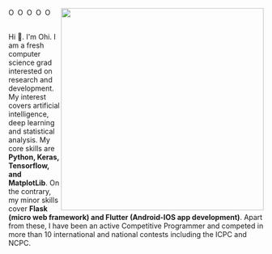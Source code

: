 <!--### Hi there 👋

**QuwsarOhi/QuwsarOhi** is a ✨ _special_ ✨ repository because its `README.md` (this file) appears on your GitHub profile.

Here are some ideas to get you started:

- 🔭 I’m currently working on ...
- 🌱 I’m currently learning ...
- 👯 I’m looking to collaborate on ...
- 🤔 I’m looking for help with ...
- 💬 Ask me about ...
- 📫 How to reach me: ...
- 😄 Pronouns: ...
- ⚡ Fun fact: ...
-->

[<img align="right" width="400" src="https://github-readme-stats.vercel.app/api?username=QuwsarOhi&show_icons=true"/>](https://github.com/QuwsarOhi/)

<a href="https://www.linkedin.com/in/quwsarohi/" target="_blank" rel="noopener noreferrer">
  <img align="left" alt="Ohi's Linkdein" width="15px" src="https://cdn.jsdelivr.net/npm/simple-icons@v3/icons/linkedin.svg" />
</a>
<a href="https://kaggle.com/quwsarohi/" target="_blank" rel="noopener noreferrer">
  <img align="left" alt="Ohi's Kaggle" width="15px" src="https://cdn.jsdelivr.net/npm/simple-icons@3.1.0/icons/kaggle.svg" />
</a>
<a href="https://www.researchgate.net/profile/Abu_Ohi" target="_blank" rel="noopener noreferrer">
  <img align="left" alt="Ohi's ResearchGate" width="15px" src="https://cdn.jsdelivr.net/npm/simple-icons@3.2.0/icons/researchgate.svg" />
</a>
<a href="https://www.stopstalk.com/user/profile/QuwsarOhi" target="_blank" rel="noopener noreferrer">
  <img align="left" alt="Ohi's Competitive Programming Profile" width="15px" src="https://cdn.jsdelivr.net/npm/simple-icons@3.2.0/icons/codewars.svg" />
</a>
<a href="https://www.codechef.com/users/quwsarohi" target="_blank" rel="noopener noreferrer">
  <img align="left" alt="Ohi's CodeChef" width="15px" src="https://cdn.jsdelivr.net/npm/simple-icons@3.2.0/icons/codechef.svg" />
</a>
<br />
<br />

Hi 👋. I'm Ohi. I am a fresh computer science grad interested on research and development. My interest covers artificial intelligence, deep learning and statistical analysis. My core skills are **Python, Keras, Tensorflow, and MatplotLib**. On the contrary, my minor skills cover **Flask (micro web framework) and Flutter (Android-IOS app development)**. Apart from these, I have been an active Competitive Programmer and competed in more than 10 international and national contests including the ICPC and NCPC.
